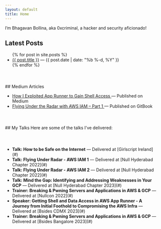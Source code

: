 ```yaml
---
layout: default
title: Home
---
```


I’m Bhagavan Bollina, aka 0xcriminal, a hacker and security aficionado!

## Latest Posts

<ul>
  {% for post in site.posts %}
    <li>
      <a href="{{ post.url }}">{{ post.title }}</a> — {{ post.date | date: "%b %-d, %Y" }}
    </li>
  {% endfor %}
</ul>
<!-- Gap Section -->
<div style="height: 40px;"></div> <!-- This adds space between sections -->
## Medium Articles

<ul>
  <li>
    <a href="https://blog.appsecco.com/getting-shell-and-data-access-in-aws-app-runner-3632e844bc77" target="_blank">
      How I Exploited App Runner to Gain Shell Access
    </a> — Published on Medium
  </li>
  <li>
    <a href="https://0xcriminal.gitbook.io/flying-under-radar-aws-iam/" target="_blank">
      Flying Under the Radar with AWS IAM – Part 1
    </a> — Published on GitBook
  </li>
</ul>

<!-- Gap Section -->
<div style="height: 40px;"></div>
## My Talks
Here are some of the talks I've delivered:
<!-- Gap Section -->
<div style="height: 40px;"></div> <!-- This adds space between sections -->

<ul>
  <li>
    <strong>Talk: How to be Safe on the Internet</strong> — Delivered at [Girlscript Ireland](#) 
  </li>
  <li>
    <strong>Talk: Flying Under Radar - AWS IAM 1</strong> — Delivered at [Null Hyderabad Chapter 2022](#)
  </li>
  <li>
    <strong>Talk: Flying Under Radar - AWS IAM 2</strong> — Delivered at [Null Hyderabad Chapter 2022](#)
  </li>
  <li>
    <strong>Talk: Mind the Gap: Identifying and Addressing Weaknesses in Your GCP</strong> — Delivered at [Null Hyderabad Chapter 2023](#)
  </li>
  <li>
    <strong>Trainer: Breaking & Pwning Servers and Applications in AWS & GCP</strong> — Delivered at [Nullcon 2022](#)
  </li>
  <li>
    <strong>Speaker: Getting Shell and Data Access in AWS App Runner - A Journey from Initial Foothold to Compromising the AWS Infra</strong> — Delivered at [Bsides CDMX 2023](#)
  </li>
  <li>
    <strong>Trainer: Breaking & Pwning Servers and Applications in AWS & GCP</strong> — Delivered at [Bsides Bangalore 2023](#)
  </li>
</ul>
